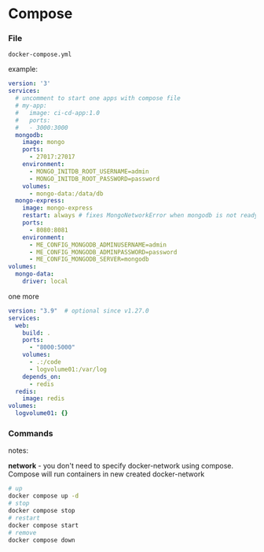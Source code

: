 # Compose

### File

`docker-compose.yml`

example:

```yaml
version: '3'
services:
  # uncomment to start one apps with compose file
  # my-app:
  #   image: ci-cd-app:1.0
  #   ports:
  #   - 3000:3000
  mongodb:
    image: mongo
    ports:
      - 27017:27017
    environment:
      - MONGO_INITDB_ROOT_USERNAME=admin
      - MONGO_INITDB_ROOT_PASSWORD=password
    volumes:
      - mongo-data:/data/db
  mongo-express:
    image: mongo-express
    restart: always # fixes MongoNetworkError when mongodb is not ready when mongo-express starts
    ports:
      - 8080:8081
    environment:
      - ME_CONFIG_MONGODB_ADMINUSERNAME=admin
      - ME_CONFIG_MONGODB_ADMINPASSWORD=password
      - ME_CONFIG_MONGODB_SERVER=mongodb
volumes:
  mongo-data:
    driver: local
```

one more

```yaml
version: "3.9"  # optional since v1.27.0
services:
  web:
    build: .
    ports:
      - "8000:5000"
    volumes:
      - .:/code
      - logvolume01:/var/log
    depends_on:
      - redis
  redis:
    image: redis
volumes:
  logvolume01: {}
```

### Commands

notes:

**network** - you don't need to specify docker-network using compose. Compose will run containers in new created docker-network

```sh
# up
docker compose up -d
# stop
docker compose stop
# restart
docker compose start
# remove
docker compose down
```
